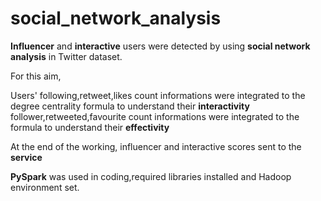 # social_network_analysis

**Influencer** and **interactive** users were detected by using **social network analysis** in Twitter dataset.

For this aim,

Users' following,retweet,likes count informations were integrated to the degree centrality formula to understand their **interactivity**
       follower,retweeted,favourite count informations were integrated to the formula to understand their **effectivity**
       
At the end of the working, influencer and interactive scores sent to the **service**

**PySpark** was used in coding,required libraries installed and Hadoop environment set.
